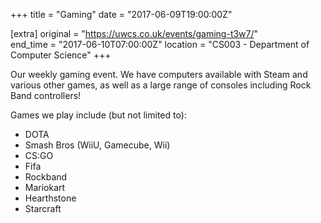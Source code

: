 +++
title = "Gaming"
date = "2017-06-09T19:00:00Z"

[extra]
original = "https://uwcs.co.uk/events/gaming-t3w7/"    
end_time = "2017-06-10T07:00:00Z"
location = "CS003 - Department of Computer Science"
+++

Our weekly gaming event. We have computers available with Steam and various other games, as well as a large range of consoles including Rock Band controllers\!

  

Games we play include (but not limited to):

  - DOTA  
  - Smash Bros (WiiU, Gamecube, Wii)  
  - CS:GO  
  - Fifa  
  - Rockband  
  - Mariokart  
  - Hearthstone  
  - Starcraft

